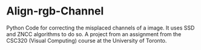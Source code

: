 # Align-rgb-Channel
Python Code for correcting the misplaced channels of a image. It uses SSD and ZNCC algorithms to do so. A project from an assignment from the CSC320 (Visual Computing) course at the University of Toronto.
